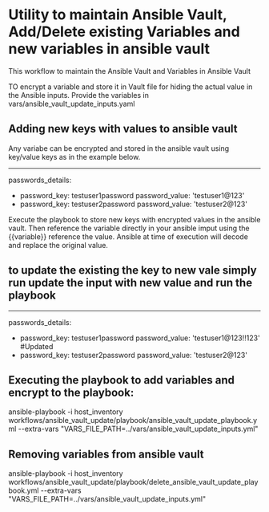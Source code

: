 # Utility to maintain Ansible Vault, Add/Delete existing Variables and new variables in ansible vault
This workflow to maintain the Ansible Vault and Variables in Ansible Vault

TO encrypt a variable and store it in Vault file for hiding the actual value in the Ansible inputs. 
Provide the variables in vars/ansible_vault_update_inputs.yaml

## Adding new keys with values to ansible vault
Any variabe can be encrypted and stored in the ansible vault using key/value keys as in the example below.

---
passwords_details:
- password_key: testuser1password
  password_value: 'testuser1@123'
- password_key: testuser2password
  password_value: 'testuser2@123'

Execute the playbook to store new keys with encrypted values in the ansible vault. Then reference the variable directly in your ansible imput using the {{variable}} reference the value. Ansible at time of execution will decode and replace the original value.

## to update the existing the key to new vale simply run update the input with new value and run the playbook 
---
passwords_details:
- password_key: testuser1password
  password_value: 'testuser1@123!!123'  #Updated
- password_key: testuser2password
  password_value: 'testuser2@123'

## Executing the playbook to add variables and encrypt to the playbook:

ansible-playbook -i host_inventory workflows/ansible_vault_update/playbook/ansible_vault_update_playbook.yml --extra-vars "VARS_FILE_PATH=../vars/ansible_vault_update_inputs.yml"

## Removing variables from ansible vault

ansible-playbook -i host_inventory workflows/ansible_vault_update/playbook/delete_ansible_vault_update_playbook.yml --extra-vars "VARS_FILE_PATH=../vars/ansible_vault_update_inputs.yml"